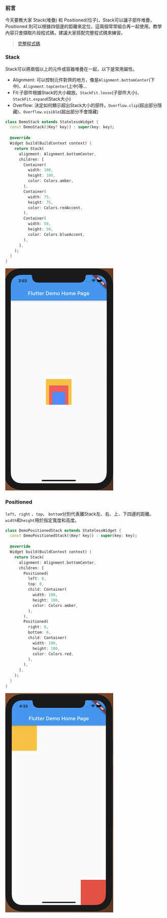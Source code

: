### 前言
今天要教大家 Stack(堆疊) 和 Positioned(位子)，Stack可以讓子部件堆疊，Positioned 則可以根據四個邊的距離來定位，這兩個常常組合再一起使用。教學內容只會擷取片段程式碼，建議大家搭配完整程式碼來練習。

> [完整程式碼](https://github.com/Daviswww/triathlon_flutter/tree/master/day07)

### Stack 
Stack可以將兩個以上的元件或容器堆疊在一起，以下是常用屬性。

- Alignment: 可以控制元件對齊的地方，像是`Alignment.bottomCenter`(下中)、`Alignment.topCenter`(上中)等...
- Fit:子部件根據Stack的大小縮放。`StackFit.loose`(子部件大小)、`StackFit.expand`(Stack大小)
- Overflow: 決定如何顯示超出Stack大小的部件。`Overflow.clip`(超出部分隱藏)、`Overflow.visible`(超出部分不會隱藏)

```dart
class DemoStack extends StatelessWidget {
  const DemoStack({Key? key}) : super(key: key);

  @override
  Widget build(BuildContext context) {
    return Stack(
      alignment: Alignment.bottomCenter,
      children: [
        Container(
          width: 100,
          height: 100,
          color: Colors.amber,
        ),
        Container(
          width: 75,
          height: 75,
          color: Colors.redAccent,
        ),
        Container(
          width: 50,
          height: 50,
          color: Colors.blueAccent,
        ),
      ],
    );
  }
}
```
![](https://raw.githubusercontent.com/Daviswww/triathlon_flutter/master/day07/image/RlilScz.png)


### Positioned
`left`、`right` 、`top`、 `bottom`分別代表離Stack左、右、上、下四邊的距離。 `width`和`height`用於指定寬度和高度。

```dart
class DemoPositionedStack extends StatelessWidget {
  const DemoPositionedStack({Key? key}) : super(key: key);

  @override
  Widget build(BuildContext context) {
    return Stack(
      alignment: Alignment.bottomCenter,
      children: [
        Positioned(
          left: 0,
          top: 0,
          child: Container(
            width: 100,
            height: 100,
            color: Colors.amber,
          ),
        ),
        Positioned(
          right: 0,
          bottom: 0,
          child: Container(
            width: 100,
            height: 100,
            color: Colors.red,
          ),
        ),
      ],
    );
  }
}
```


![](https://raw.githubusercontent.com/Daviswww/triathlon_flutter/master/day07/image/vghbjn.png)

